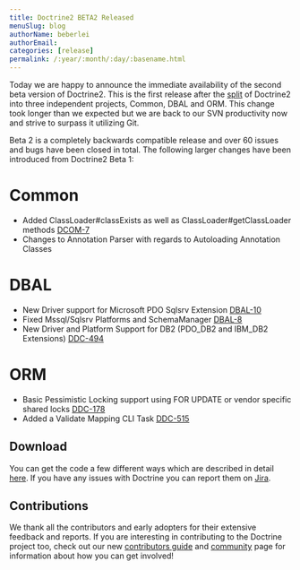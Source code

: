 ```yaml
---
title: Doctrine2 BETA2 Released
menuSlug: blog
authorName: beberlei 
authorEmail: 
categories: [release]
permalink: /:year/:month/:day/:basename.html
---
```

Today we are happy to announce the immediate availability of the second
beta version of Doctrine2. This is the first release after the
[split](http://www.doctrine-project.org/blog/bringing-it-all-together)
of Doctrine2 into three independent projects, Common, DBAL and ORM. This
change took longer than we expected but we are back to our SVN
productivity now and strive to surpass it utilizing Git.

Beta 2 is a completely backwards compatible release and over 60 issues
and bugs have been closed in total. The following larger changes have
been introduced from Doctrine2 Beta 1:

Common
======

-   Added ClassLoader\#classExists as well as
    ClassLoader\#getClassLoader methods
    [DCOM-7](http://www.doctrine-project.org/jira/browse/DCOM-7)
-   Changes to Annotation Parser with regards to Autoloading Annotation
    Classes

DBAL
====

-   New Driver support for Microsoft PDO Sqlsrv Extension
    [DBAL-10](http://www.doctrine-project.org/jira/browse/DBAL-10)
-   Fixed Mssql/Sqlsrv Platforms and SchemaManager
    [DBAL-8](http://www.doctrine-project.org/jira/browse/DBAL-8)
-   New Driver and Platform Support for DB2 (PDO\_DB2 and IBM\_DB2
    Extensions)
    [DDC-494](http://www.doctrine-project.org/jira/browse/DDC-494)

ORM
===

-   Basic Pessimistic Locking support using FOR UPDATE or vendor
    specific shared locks
    [DDC-178](http://www.doctrine-project.org/jira/browse/DDC-178)
-   Added a Validate Mapping CLI Task
    [DDC-515](http://www.doctrine-project.org/jira/browse/DDC-515)

Download
--------

You can get the code a few different ways which are described in detail
[here](http://www.doctrine-project.org/projects/orm/2.0/download/2.0.0BETA2).
If you have any issues with Doctrine you can report them on
[Jira](http://www.doctrine-project.org/jira).

Contributions
-------------

We thank all the contributors and early adopters for their extensive
feedback and reports. If you are interesting in contributing to the
Doctrine project too, check out our new [contributors
guide](http://www.doctrine-project.org/contribute) and
[community](http://www.doctrine-project.org/community) page for
information about how you can get involved!
